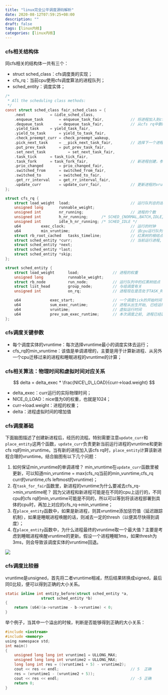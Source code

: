```yaml
---
title: "linux完全公平调度源码解析"
date: 2020-08-12T07:59:25+08:00
description: ""
draft: false
tags: [linux内核]
categories: [linux内核]
---
```


### cfs相关结构体

同cfs相关的结构体一共有三个：

* struct sched_class：cfs调度类的实现；
* cfs_rq：当前cpu使用cfs调度算法的进程队列；
* sched_entity：调度实体；

```c
/*
 * All the scheduling class methods:
 */
const struct sched_class fair_sched_class = {
	.next			= &idle_sched_class,
	.enqueue_task		= enqueue_task_fair,			// 将进程加入到cfs rq
	.dequeue_task		= dequeue_task_fair,			// 从cfs rq中删除
	.yield_task		= yield_task_fair,
	.yield_to_task		= yield_to_task_fair,
	.check_preempt_curr	= check_preempt_wakeup,
	.pick_next_task		= __pick_next_task_fair,		// 选择下一个进程
	.put_prev_task		= put_prev_task_fair,
	.set_next_task          = set_next_task_fair,
	.task_tick		= task_tick_fair,
	.task_fork		= task_fork_fair,					// 新进程创建，参数预处理，确定其vruntime
	.prio_changed		= prio_changed_fair,
	.switched_from		= switched_from_fair,
	.switched_to		= switched_to_fair,
	.get_rr_interval	= get_rr_interval_fair,
	.update_curr		= update_curr_fair,             // 更新进程的vruntime和更新cfsrq min_vruntime
};

struct cfs_rq {
	struct load_weight	load;							// 运行队列总的进程权重
	unsigned long		runnable_weight;
	unsigned int		nr_running;						// 进程的个数
	unsigned int		h_nr_running;      /* SCHED_{NORMAL,BATCH,IDLE} */
	unsigned int		idle_h_nr_running; /* SCHED_IDLE */
	u64			exec_clock;								// 运行的时钟
	u64			min_vruntime;							// 该cpu运行队列的vruntime推进值, 一般是红黑树中最小的vruntime值
	struct rb_root_cached	tasks_timeline;				// 红黑树的根结点，也能获取到left_rbmost
	struct sched_entity	*curr;							// 当前运行进程, 下一个将要调度的进程, 马上要抢占的进程, 
	struct sched_entity	*next;
	struct sched_entity	*last;
	struct sched_entity	*skip;
};

struct sched_entity {
	struct load_weight		load;				// 进程的权重
	unsigned long			runnable_weight;		
	struct rb_node			run_node;			// 运行队列中的红黑树结点
	struct list_head		group_node;			// 与组调度有关
	unsigned int			on_rq;				// 进程现在是否处于TASK_RUNNING状态

	u64				exec_start;					// 一个调度tick的开始时间
	u64				sum_exec_runtime;			// 进程从出生开始, 已经运行的实际时间
	u64				vruntime;					// 虚拟运行时间
	u64				prev_sum_exec_runtime;		// 本次调度之前, 进程已经运行的实际时间
};

```

### cfs调度关键参数

* 每个调度实体的vruntime：每次选择vruntime最小的调度实体去运行；
* cfs_rq的min_vruntime：该值是单调递增的，主要是用于计算新进程、从另外一个cpu迁移过来的进程和睡眠进程的vruntime的计算；

### cfs相关算法：物理时间和虚拟时间对应关系

$$
delta = delta_exec * \frac{NICE\_0\_LOAD}{curr->load.weight}
$$

* delta_exec：curr运行的实际物理时间；
* NICE_0_LOAD：nice值为0的权重，也就是1024；
* curr->load.weight：进程的权重；
* delta：进程虚拟时间的增加值


<!-- 分配给进程的运行时间 = 调度周期 * 进程权重 / 所有进程权重之和

vruntime = 实际运行时间 * 1024 / 进程权重

vruntime = (调度周期 * 进程权重 / 所有进程总权重) * 1024 / 进程权重 = 调度周期 * 1024 / 所有进程总权重  -->

### cfs调度基础

下面脑图描述了创建新进程后，经历的流程。特别需要注意`update_curr`和`place_entity`这两个函数，`update_curr`负责更新当前运行进程的vruntime和更新cfs rq的min_vruntime。当有新的进程加入该cfs rq时，`place_entity`计算该新进程合理的vruntime。结合脑图有以下几个问题：

1. 如何保证min_vruntime的单调递增？ min_vruntime在`update_curr`函数里被更新，可以知道min_vruntime = max(cfs_rq当前的min_vunrtime,cfs_rq curr的vruntime,cfs leftmost的vruntime)；
2. 在`task_for_fair`函数里，新进程的vruntime为什么要减去cfs_rq->min_vruntime呢？ 因为父进程和新进程可能是在不同的cpu上运行的，不同cpu的cfs rq的min_vruntime可能是不同的，所以可以等到将该进程部署到具体的cpu时，再加上对应的cfs_rq->min_vruntime；
3. 在`place_entity`函数中，如果是新进程，则其vruntime添加惩罚值（延迟跟踪机制），如果是睡眠进程唤醒的话，则减去一定的thresh（以便其尽快得到调度）；
4. 在`place_entity`函数中，为什么进程最终的vruntime取一个最大值？主要是考虑到睡眠进程唤醒vruntime的更新。假设一个进程睡眠1ms，如果thresh为3ms，则会导致该调度实体的vruntime回退。

![](https://gitee.com/chengshuyi/scripts/raw/master/img/20200815105430.png)


### cfs调度比较器

vruntime是unsigned，首先将二者vruntime相减，然后结果转换成signed，最后同0比较，便可以得到正确的大小关系。

```c
static inline int entity_before(struct sched_entity *a,
				struct sched_entity *b)
{
	return (s64)(a->vruntime - b->vruntime) < 0;
}
```

举个例子，当其中一个溢出的时候，判断是否能够得到正确的大小关系：

```c
#include <iostream>
#include <memory>
using namespace std;
int main()
{
    unsigned long long int vruntime1 = ULLONG_MAX;
    unsigned long long int vruntime2 = ULLONG_MAX;
    long long int res = ((vruntime1 + 5) - vruntime2);
    cout << res << endl;								// 5  正确
    res = (vruntime1 - (vruntime2 + 5));
    cout << res << endl;								// -5 正确
    return 0;
}
```



<!-- CFS的思想就是让每个调度实体（没有组调度的情形下就是进程，以后就说进程了）的vruntime互相追赶，而每个调度实体的vruntime增加速度不同，权重越大的增加的越慢，这样就能获得更多的cpu执行时间。

实际上是以vruntime-min_vruntime为key，是为了防止溢出，反

同时缓存树的最左侧节点，也就是vruntime最小的节点，这样可以迅速选中vruntime最小的进程。

运行队列的min_vruntime的作用就是处理溢出问题的。


通过考虑各个进程的相对权重，将一个延迟周期的时间在活动进程之间进行分配。对于由某个可
调度实体表示的给定进程，分配到的时间如下计算： -->